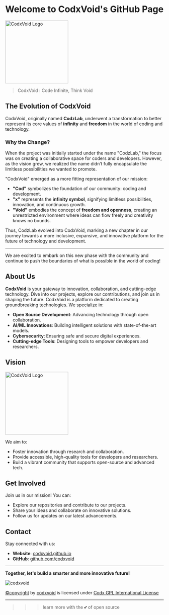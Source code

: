 # Welcome to CodxVoid's GitHub Page 
<img 
    src="https://github.com/codxvoid/codxvoid.github.io/blob/main/IMG/codxvoid-logo%20(2).jpg" 
    style="height: 200px; width: 200px;" 
    alt="CodxVoid Logo">

> CodxVoid : Code Infinite, Think Void

## The Evolution of CodxVoid

CodxVoid, originally named **CodzLab**, underwent a transformation to better represent its core values of **infinity** and **freedom** in the world of coding and technology.

### Why the Change?

When the project was initially started under the name "CodzLab," the focus was on creating a collaborative space for coders and developers. However, as the vision grew, we realized the name didn’t fully encapsulate the limitless possibilities we wanted to promote. 

"CodxVoid" emerged as a more fitting representation of our mission:
- **"Cod"** symbolizes the foundation of our community: coding and development.
- **"x"** represents the **infinity symbol**, signifying limitless possibilities, innovation, and continuous growth.
- **"Void"** embodies the concept of **freedom and openness**, creating an unrestricted environment where ideas can flow freely and creativity knows no bounds.

Thus, CodzLab evolved into CodxVoid, marking a new chapter in our journey towards a more inclusive, expansive, and innovative platform for the future of technology and development.

---

We are excited to embark on this new phase with the community and continue to push the boundaries of what is possible in the world of coding!



## About Us
**CodxVoid** is your gateway to innovation, collaboration, and cutting-edge technology. Dive into our projects, explore our contributions, and join us in shaping the future.
CodxVoid is a platform dedicated to creating groundbreaking technologies. We specialize in:

- **Open Source Development**: Advancing technology through open collaboration.
- **AI/ML Innovations**: Building intelligent solutions with state-of-the-art models.
- **Cybersecurity**: Ensuring safe and secure digital experiences.
- **Cutting-edge Tools**: Designing tools to empower developers and researchers.

## Vision
<img 
    src="https://github.com/codxvoid/codxvoid.github.io/blob/main/IMG/codxvoid.jpg" 
    style="height: 200px; width: 200px;" 
    alt="CodxVoid Logo">
    
We aim to:

- Foster innovation through research and collaboration.
- Provide accessible, high-quality tools for developers and researchers.
- Build a vibrant community that supports open-source and advanced tech.

## Get Involved
Join us in our mission! You can:

- Explore our repositories and contribute to our projects.
- Share your ideas and collaborate on innovative solutions.
- Follow us for updates on our latest advancements.

## Contact
Stay connected with us:

- **Website**: [codxvoid.github.io](https://codxvoid.github.io)
- **GitHub**: [github.com/codxvoid](https://github.com/codxvoid)

---

**Together, let's build a smarter and more innovative future!**

<p align="left"> <img src="https://komarev.com/ghpvc/?username=codxvoid&label=Site%20views&color=0e75b6&style=flat" alt="codxvoid" /> </p>

<p><a property="dct:title" rel="cc:attributionURL" href="http://codxvoid.github.io">&copy;copyright</a> by <a rel="cc:attributionURL dct:creator" property="cc:attributionName" href="https://linkedin.com/company/codxvoid">codxvoid</a> is licensed under <a href="https://github.com/codxvoid/codxvoid.github.io?tab=License-1-ov-file">Codx GPL International License</a></p>

---

>>> learn more with the 💕 of open source
